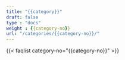 ```yaml
---
title: "{{category}}"
draft: false
type : "docs"
weight : {{category-no}}
url: "/categories/{{category-no}}/"
---
```


{{< faqlist category-no="{{category-no}}" >}}
